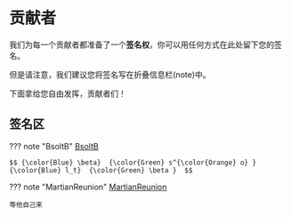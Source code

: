 # 贡献者

我们为每一个贡献者都准备了一个**签名权**，你可以用任何方式在此处留下您的签名。

但是请注意，我们建议您将签名写在折叠信息栏(note)中。

下面拿给您自由发挥，贡献者们！

## 签名区

??? note "BsoltB"
    [BsoltB](https://github.com/BsoltB)
    
    $$ {\color{Blue} \beta}  {\color{Green} s^{\color{Orange} o} }  {\color{Blue} l_t}  {\color{Green} \beta }  $$
    
??? note "MartianReunion"
    [MartianReunion](https://github.com/MartianReunion)
    
    等他自己来



